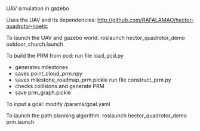 # 
UAV simulation in gazebo

Uses the UAV and its dependencies:
http://github.com/RAFALAMAO/hector-quadrotor-noetic

To launch the UAV and gazebo world:
roslaunch hector_quadrotor_demo outdoor_church.launch

To build the PRM from pcd:
run file load_pcd.py
  - generates milestones
  - saves point_cloud_prm.npy
  - saves milestone_roadmap_prm.pickle
run file construct_prm.py
  - checks collisions and generate PRM
  - save prm_graph.pickle

To input a goal:
modify /params/goal.yaml 

To launch the path planning algorithm:
roslaunch hector_quadrotor_demo prm.launch
